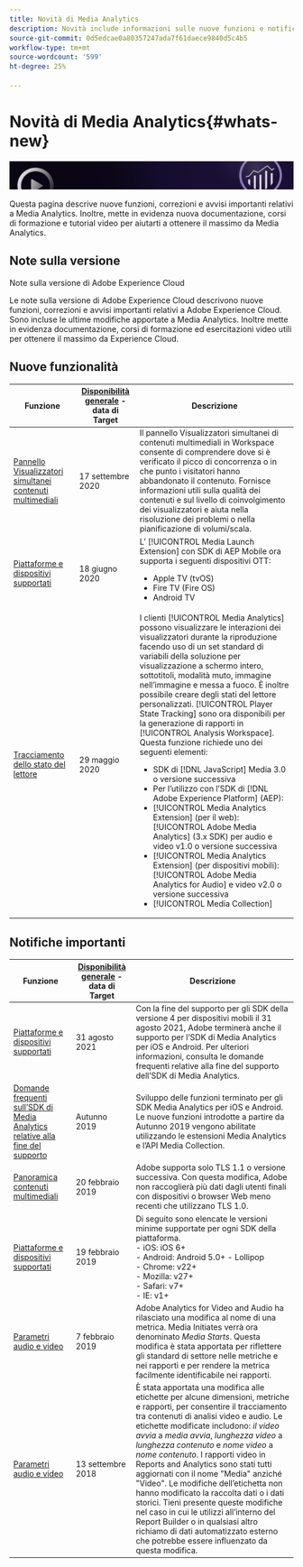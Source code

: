 ```yaml
---
title: Novità di Media Analytics
description: Novità include informazioni sulle nuove funzioni e notifiche.
source-git-commit: 0d5edcae0a80357247ada7f61daece9840d5c4b5
workflow-type: tm+mt
source-wordcount: '599'
ht-degree: 25%

---
```



# Novità di Media Analytics{#whats-new}

![Banner](assets/media_analytics_banner.png)


Questa pagina descrive nuove funzioni, correzioni e avvisi importanti relativi a Media Analytics. Inoltre, mette in evidenza nuova documentazione, corsi di formazione e tutorial video per aiutarti a ottenere il massimo da Media Analytics.


## Note sulla versione

Note sulla versione di Adobe Experience Cloud

Le note sulla versione di Adobe Experience Cloud descrivono nuove funzioni, correzioni e avvisi importanti relativi a Adobe Experience Cloud. Sono incluse le ultime modifiche apportate a Media Analytics. Inoltre mette in evidenza documentazione, corsi di formazione ed esercitazioni video utili per ottenere il massimo da Experience Cloud.

## Nuove funzionalità

| Funzione | [Disponibilità generale](https://experienceleague.adobe.com/docs/analytics/landing/an-releases.html) - data di Target | Descrizione |
| ----------- | ---------- | ---------- |
| [Pannello Visualizzatori simultanei contenuti multimediali](media-reports/media-workspace-panels/media-concurrent-viewers.md) | 17 settembre 2020 | Il pannello Visualizzatori simultanei di contenuti multimediali in Workspace consente di comprendere dove si è verificato il picco di concorrenza o in che punto i visitatori hanno abbandonato il contenuto. Fornisce informazioni utili sulla qualità dei contenuti e sul livello di coinvolgimento dei visualizzatori e aiuta nella risoluzione dei problemi o nella pianificazione di volumi/scala. |
| [Piattaforme e dispositivi supportati](https://experienceleague.adobe.com/docs/media-analytics/using/supported-devices.html) | 18 giugno 2020 | L’ [!UICONTROL Media Launch Extension] con SDK di AEP Mobile ora supporta i seguenti dispositivi OTT:<ul><li>Apple TV (tvOS)</li><li>Fire TV (Fire OS)</li><li>Android TV</li></ul> |
| [Tracciamento dello stato del lettore](https://experienceleague.adobe.com/docs/media-analytics/using/player-state-tracking/player-state-overview.html) | 29 maggio 2020 | I clienti [!UICONTROL Media Analytics] possono visualizzare le interazioni dei visualizzatori durante la riproduzione facendo uso di un set standard di variabili della soluzione per visualizzazione a schermo intero, sottotitoli, modalità muto, immagine nell’immagine e messa a fuoco. È inoltre possibile creare degli stati del lettore personalizzati. [!UICONTROL Player State Tracking] sono ora disponibili per la generazione di rapporti in  [!UICONTROL Analysis Workspace]. Questa funzione richiede uno dei seguenti elementi: <ul><li>SDK di [!DNL JavaScript] Media 3.0 o versione successiva</li><li>Per l’utilizzo con l’SDK di [!DNL Adobe Experience Platform] (AEP):</li><li>[!UICONTROL Media Analytics Extension] (per il web):  [!UICONTROL Adobe Media Analytics] (3.x SDK) per audio e video v1.0 o versione successiva</li><li>[!UICONTROL Media Analytics Extension] (per dispositivi mobili):  [!UICONTROL Adobe Media Analytics for Audio] e video v2.0 o versione successiva</li><li>[!UICONTROL Media Collection]</li></ul> |


## Notifiche importanti

| Funzione | [Disponibilità generale](https://experienceleague.adobe.com/docs/analytics/landing/an-releases.html) - data di Target | Descrizione |
| ----------- | ---------- | ---------- |
| [Piattaforme e dispositivi supportati](https://experienceleague.adobe.com/docs/media-analytics/using/supported-devices.html) | 31 agosto 2021 | Con la fine del supporto per gli SDK della versione 4 per dispositivi mobili il 31 agosto 2021, Adobe terminerà anche il supporto per l’SDK di Media Analytics per iOS e Android. Per ulteriori informazioni, consulta le domande frequenti relative alla fine del supporto dell’SDK di Media Analytics. |
| [Domande frequenti sull’SDK di Media Analytics relative alla fine del supporto](sdk-implement/end-of-support-faqs.md) | Autunno 2019 | Sviluppo delle funzioni terminato per gli SDK Media Analytics per iOS e Android.  Le nuove funzioni introdotte a partire da Autunno 2019 vengono abilitate utilizzando le estensioni Media Analytics e l’API Media Collection. |
| [Panoramica contenuti multimediali](media-overview.md) | 20 febbraio 2019 | Adobe supporta solo TLS 1.1 o versione successiva. Con questa modifica, Adobe non raccoglierà più dati dagli utenti finali con dispositivi o browser Web meno recenti che utilizzano TLS 1.0. |
| [Piattaforme e dispositivi supportati](https://experienceleague.adobe.com/docs/media-analytics/using/supported-devices.html) | 19 febbraio 2019 | Di seguito sono elencate le versioni minime supportate per ogni SDK della piattaforma. <br>- iOS: iOS 6+  <br>- Android: Android 5.0+ - Lollipop  <br>- Chrome: v22+<br> - Mozilla: v27+<br> - Safari: v7+<br>- IE: v1+ |
| [Parametri audio e video](metrics-and-metadata/audio-video-parameters.md) | 7 febbraio 2019 | Adobe Analytics for Video and Audio ha rilasciato una modifica al nome di una metrica. <i></i>Media Initiates verrà ora denominato <i>Media Starts</i>. Questa modifica è stata apportata per riflettere gli standard di settore nelle metriche e nei rapporti e per rendere la metrica facilmente identificabile nei rapporti. |
| [Parametri audio e video](metrics-and-metadata/audio-video-parameters.md) | 13 settembre 2018 | È stata apportata una modifica alle etichette per alcune dimensioni, metriche e rapporti, per consentire il tracciamento tra contenuti di analisi video e audio. Le etichette modificate includono: *il video avvia* a *media avvia*, *lunghezza video* a *lunghezza contenuto* e *nome video* a *nome contenuto*. I rapporti video in Reports and Analytics sono stati tutti aggiornati con il nome &quot;Media&quot; anziché &quot;Video&quot;. Le modifiche dell’etichetta non hanno modificato la raccolta dati o i dati storici. Tieni presente queste modifiche nel caso in cui le utilizzi all’interno del Report Builder o in qualsiasi altro richiamo di dati automatizzato esterno che potrebbe essere influenzato da questa modifica. |




<!-- | title | date | description | -->
